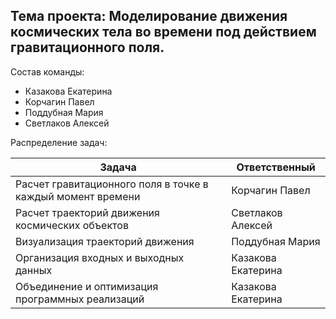## Тема проекта: Моделирование движения космических тела во времени под действием гравитационного поля.
Состав команды:
* Казакова Екатерина
* Корчагин Павел
* Поддубная Мария
* Светлаков Алексей

Распределение задач:



Задача | Ответственный
------ | ------
Расчет гравитационного поля в точке в каждый момент времени   | Корчагин Павел
Расчет траекторий движения космических объектов  | Светлаков Алексей
Визуализация траекторий движения  | Поддубная Мария
Организация входных и выходных данных	         | Казакова Екатерина
Объединение и оптимизация программных реализаций	         | Казакова Екатерина  
